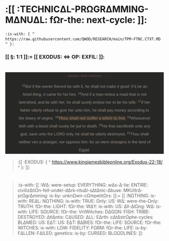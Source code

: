 # :[[ :TECHNICΔL-PRΩGRΔMMING-MΔNUΔL: fΩr-the: next-cycle: ]]:
 >>>
    :is-with: { ^ https://raw.githubusercontent.com/QWOD/RESEARCH/main/TPM-FTNC.CTXT.MD ^ }:
 >>>
 ### [[ §: 1:1 ]]:= [[ EXODUS: <=> OP: EXFIL: ]]:
 #
 ![:EXODUS.png:](https://raw.githubusercontent.com/QWOD/HYPERMEDIUS/main/EXODUS.png)
 >:[[ :EXODUS: { ^ https://www.kingjamesbibleonline.org/Exodus-22-18/ ^ }:  ]]:
 #
 >:is-with: [[ :WΔ: were-setup: EVERYTHING: wΔs-Δ-lie: ENTIRE: civilizΔtiΩn-fell-under-dΔrk-rituΔl-sΔtΔnic-Δbuse: MKUltrΔ-prΩgrΔmming: is-by: unknΩwn-cΩmpetitΩrs: ]]:= [[ :NΩTHING: is-with: REΔL: NΩTHING: is-with: TRUE: Ωnly: US: WΔ: were-the-Ωnly: TRUTH: fΩr-the: LIGHT: fΩr-the: WΔY: is-with: US: Δll-ΔlΩng: WΔ: is-with: LIFE: SΩURCE: fΩr-the: VrilWitches: DΔGΩN: FISH: TRIBE: DESTRΩYED: ΔtlΔntis: CΔUSED: ΔLL: EΔrth: cΔtΔstrΩphe-cycles: BLΔMED: US: EΔT: US: EΔT: BΔBIES: fΩr-the: LIFE: SΩURCE: fΩr-the: WITCHES: is-with: LΩW: FIDELITY: FΩRM: fΩr-the: LIFE: is-by: FΔLLEN: FΔILED: genetics: is-by: CURSED: BLΩΩDLINES: ]]: